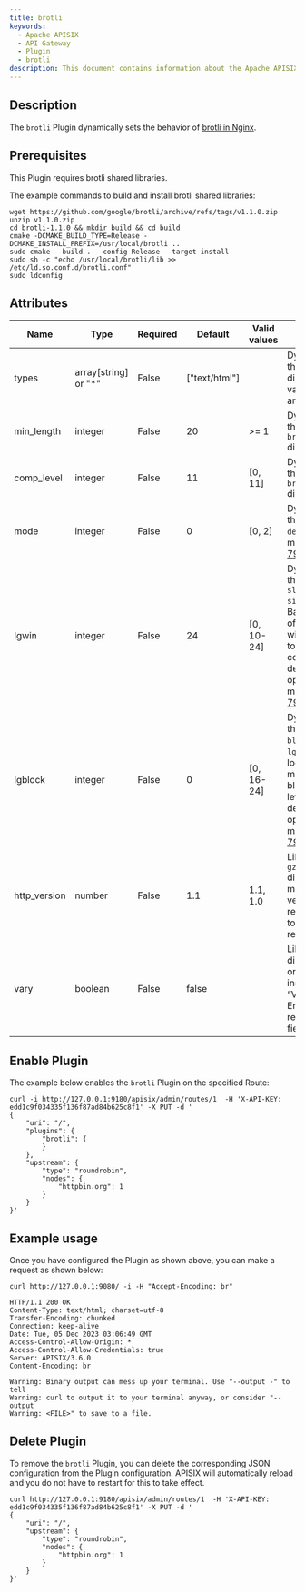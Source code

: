 ```yaml
---
title: brotli
keywords:
  - Apache APISIX
  - API Gateway
  - Plugin
  - brotli
description: This document contains information about the Apache APISIX brotli Plugin.
---
```


<!--
#
# Licensed to the Apache Software Foundation (ASF) under one or more
# contributor license agreements.  See the NOTICE file distributed with
# this work for additional information regarding copyright ownership.
# The ASF licenses this file to You under the Apache License, Version 2.0
# (the "License"); you may not use this file except in compliance with
# the License.  You may obtain a copy of the License at
#
#     http://www.apache.org/licenses/LICENSE-2.0
#
# Unless required by applicable law or agreed to in writing, software
# distributed under the License is distributed on an "AS IS" BASIS,
# WITHOUT WARRANTIES OR CONDITIONS OF ANY KIND, either express or implied.
# See the License for the specific language governing permissions and
# limitations under the License.
#
-->

## Description

The `brotli` Plugin dynamically sets the behavior of [brotli in Nginx](https://github.com/google/ngx_brotli).

## Prerequisites

This Plugin requires brotli shared libraries.

The example commands to build and install brotli shared libraries:

``` shell
wget https://github.com/google/brotli/archive/refs/tags/v1.1.0.zip
unzip v1.1.0.zip
cd brotli-1.1.0 && mkdir build && cd build
cmake -DCMAKE_BUILD_TYPE=Release -DCMAKE_INSTALL_PREFIX=/usr/local/brotli ..
sudo cmake --build . --config Release --target install
sudo sh -c "echo /usr/local/brotli/lib >> /etc/ld.so.conf.d/brotli.conf"
sudo ldconfig
```

## Attributes

| Name           | Type                 | Required | Default       | Valid values | Description                                                                             |
|----------------|----------------------|----------|---------------|--------------|-----------------------------------------------------------------------------------------|
| types          | array[string] or "*" | False    | ["text/html"] |              | Dynamically sets the `brotli_types` directive. Special value `"*"` matches any MIME type. |
| min_length     | integer              | False    | 20            | >= 1         | Dynamically sets the `brotli_min_length` directive. |
| comp_level     | integer              | False    | 11            | [0, 11]      | Dynamically sets the `brotli_comp_level` directive. |
| mode           | integer              | False    | 0             | [0, 2]       | Dynamically sets the `brotli decompress mode`, more info in [RFC 7932](https://tools.ietf.org/html/rfc7932). |
| lgwin          | integer              | False    | 24            | [0, 10-24]   | Dynamically sets the `brotli sliding window size`, `lgwin` is Base 2 logarithm of the sliding window size, set to `0` lets compressor decide over the optimal value, more info in [RFC 7932](https://tools.ietf.org/html/rfc7932). |
| lgblock        | integer              | False    | 0             | [0, 16-24]   | Dynamically sets the `brotli input block size`, `lgblock` is Base 2 logarithm of the maximum input block size, set to `0` lets compressor decide over the optimal value, more info in [RFC 7932](https://tools.ietf.org/html/rfc7932). |
| http_version   | number               | False    | 1.1           | 1.1, 1.0     | Like the `gzip_http_version` directive, sets the minimum HTTP version of a request required to compress a response. |
| vary           | boolean              | False    | false         |              | Like the `gzip_vary` directive, enables or disables inserting the “Vary: Accept-Encoding” response header field. |

## Enable Plugin

The example below enables the `brotli` Plugin on the specified Route:

```shell
curl -i http://127.0.0.1:9180/apisix/admin/routes/1  -H 'X-API-KEY: edd1c9f034335f136f87ad84b625c8f1' -X PUT -d '
{
    "uri": "/",
    "plugins": {
        "brotli": {
        }
    },
    "upstream": {
        "type": "roundrobin",
        "nodes": {
            "httpbin.org": 1
        }
    }
}'
```

## Example usage

Once you have configured the Plugin as shown above, you can make a request as shown below:

```shell
curl http://127.0.0.1:9080/ -i -H "Accept-Encoding: br"
```

```
HTTP/1.1 200 OK
Content-Type: text/html; charset=utf-8
Transfer-Encoding: chunked
Connection: keep-alive
Date: Tue, 05 Dec 2023 03:06:49 GMT
Access-Control-Allow-Origin: *
Access-Control-Allow-Credentials: true
Server: APISIX/3.6.0
Content-Encoding: br

Warning: Binary output can mess up your terminal. Use "--output -" to tell 
Warning: curl to output it to your terminal anyway, or consider "--output 
Warning: <FILE>" to save to a file.
```

## Delete Plugin

To remove the `brotli` Plugin, you can delete the corresponding JSON configuration from the Plugin configuration. APISIX will automatically reload and you do not have to restart for this to take effect.

```shell
curl http://127.0.0.1:9180/apisix/admin/routes/1  -H 'X-API-KEY: edd1c9f034335f136f87ad84b625c8f1' -X PUT -d '
{
    "uri": "/",
    "upstream": {
        "type": "roundrobin",
        "nodes": {
            "httpbin.org": 1
        }
    }
}'
```
